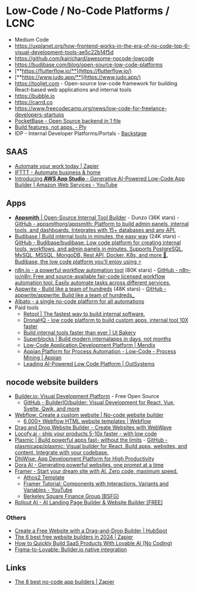 # Low-Code / No-Code Platforms / LCNC

- Medium Code
- https://uxplanet.org/how-frontend-works-in-the-era-of-no-code-top-6-visual-development-tools-ae5c22b14f5d
- https://github.com/kairichard/awesome-nocode-lowcode
- https://budibase.com/blog/open-source-low-code-platforms
- [**https://flutterflow.io/**](https://flutterflow.io/)
- [**https://www.judo.app/**](https://www.judo.app/)
- https://tooljet.com - Open-source low-code framework for building React-based web applications and internal tools
- https://bubble.io
- https://carrd.co
- https://www.freecodecamp.org/news/low-code-for-freelance-developers-startups
- [PocketBase - Open Source backend in 1 file](https://pocketbase.io/)
- [Build features, not apps. - Ply](https://ply.io/)
- IDP - Internal Developer Platforms/Portals - [Backstage](devops/others/backstage.md)

## SAAS

- [Automate your work today | Zapier](https://zapier.com/)
- [IFTTT - Automate business & home](https://ifttt.com/)
- [Introducing **AWS App Studio** - Generative AI-Powered Low-Code App Builder | Amazon Web Services - YouTube](https://www.youtube.com/watch?v=tCT5hnxehuA)

## Apps

- [**Appsmith** | Open-Source Internal Tool Builder](https://www.appsmith.com/) - Dunzo (36K stars) - [GitHub - appsmithorg/appsmith: Platform to build admin panels, internal tools, and dashboards. Integrates with 15+ databases and any API.](https://github.com/appsmithorg/appsmith)
- [Budibase | Build internal tools in minutes, the easy way](https://budibase.com/) (24K stars) - [GitHub - Budibase/budibase: Low code platform for creating internal tools, workflows, and admin panels in minutes. Supports PostgreSQL, MySQL, MSSQL, MongoDB, Rest API, Docker, K8s, and more 🚀. Budibase, the low code platform you'll enjoy using ⚡](https://github.com/Budibase/budibase)
- [n8n.io - a powerful workflow automation tool](https://n8n.io/) (80K stars) - [GitHub - n8n-io/n8n: Free and source-available fair-code licensed workflow automation tool. Easily automate tasks across different services.](https://github.com/n8n-io/n8n)
- [Appwrite - Build like a team of hundreds](https://appwrite.io/) (48K stars) - [GitHub - appwrite/appwrite: Build like a team of hundreds\_](https://github.com/appwrite/appwrite)
- [Albato - a single no-code platform for all automations](https://albato.com/)
- Paid tools
    - [Retool | The fastest way to build internal software.](https://retool.com)
    - [DronaHQ - low code platform to build custom apps, internal tool 10X faster](https://www.dronahq.com/)
    - [Build internal tools faster than ever | UI Bakery](https://uibakery.io/)
    - [Superblocks | Build modern internalapps in days, not months](https://www.superblocks.com/)
    - [Low-Code Application Development Platform | Mendix](https://www.mendix.com/)
    - [Appian Platform for Process Automation - Low-Code - Process Mining | Appian](https://appian.com/)
    - [Leading AI-Powered Low Code Platform | OutSystems](https://www.outsystems.com/)

## nocode website builders

- [Builder.io: Visual Development Platform](https://www.builder.io/) - Free Open Source
	- [GitHub - BuilderIO/builder: Visual Development for React, Vue, Svelte, Qwik, and more](https://github.com/builderio/builder)
- [Webflow: Create a custom website | No-code website builder](https://webflow.com/)
	- [6,000+ Webflow HTML website templates | Webflow](https://webflow.com/templates)
- [Drag and Drop Website Builder - Create Websites with WebWave](https://webwave.me/)
- [Locofy.ai - ship your products 5-10x faster - with low code](https://www.locofy.ai/)
- [Plasmic | Build powerful apps fast- without the limits](https://www.plasmic.app/) - [GitHub - plasmicapp/plasmic: Visual builder for React. Build apps, websites, and content. Integrate with your codebase.](https://github.com/plasmicapp/plasmic)
- [DhiWise: App Development Platform for High Productivity](https://www.dhiwise.com/)
- [Dora AI - Generating powerful websites, one prompt at a time](https://www.dora.run/ai)
- [Framer - Start your dream site with AI. Zero code, maximum speed.](https://www.framer.com/)
	- [Athos2 Template](https://athos2.framer.website/)
	- [Framer Tutorial: Components with Interactions, Variants and Variables - YouTube](https://www.youtube.com/watch?v=2jJkUuWhv70&ab_channel=Framer)
	- [Berkeley Square Finance Group (BSFG)](https://bsfg.finance/)
- [Rollout AI - AI Landing Page Builder & Website Builder \[FREE\]](https://rollout.site/)

### Others

- [Create a Free Website with a Drag-and-Drop Builder | HubSpot](https://www.hubspot.com/products/cms/drag-and-drop-website-builder)
- [The 6 best free website builders in 2024 | Zapier](https://zapier.com/blog/best-website-builders/)
- [How to Quickly Build SaaS Products With Lovable AI (No Coding)](https://www.productcompass.pm/p/how-to-create-saas-apps-with-lovable-ai)
- [Figma-to-Lovable: Builder.io native integration](https://lovable.dev/blog/2025-01-22-figma-to-lovable-builder-io-native-integration)

## Links

- [The 8 best no-code app builders | Zapier](https://zapier.com/blog/best-no-code-app-builder/)
